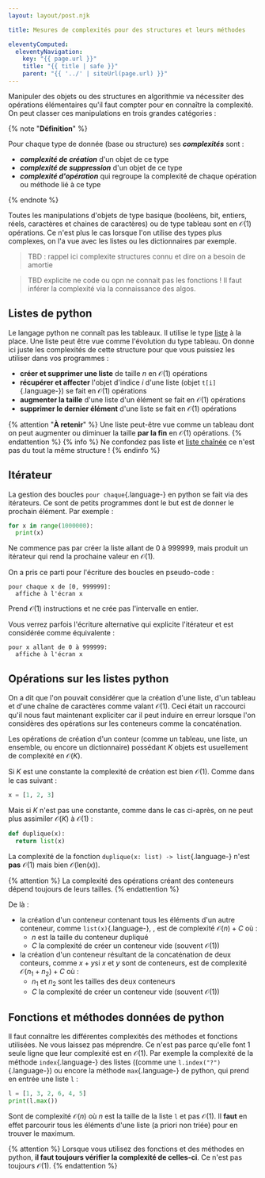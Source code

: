 ```yaml
---
layout: layout/post.njk

title: Mesures de complexités pour des structures et leurs méthodes

eleventyComputed:
  eleventyNavigation:
    key: "{{ page.url }}"
    title: "{{ title | safe }}"
    parent: "{{ '../' | siteUrl(page.url) }}"
---
```


Manipuler des objets ou des structures en algorithmie va nécessiter des opérations élémentaires qu'il faut compter pour en connaître la complexité. On peut classer ces manipulations en trois grandes catégories :

{% note "**Définition**" %}

Pour chaque type de donnée (base ou structure) ses **_complexités_** sont  :

- **_complexité de création_** d'un objet de ce type
- **_complexité de suppression_** d'un objet de ce type
- **_complexité d'opération_** qui regroupe la complexité de chaque opération ou méthode lié à ce type

{% endnote %}

Toutes les manipulations d'objets de type basique (booléens, bit, entiers, réels, caractères et chaines de caractères) ou de type tableau sont en $\mathcal{O}(1)$ opérations. Ce n'est plus le cas lorsque l'on utilise des types plus complexes, on l'a vue avec les listes ou les dictionnaires par exemple.

> TBD : rappel ici complexite structures connu et dire on a besoin de amortie

> TBD explicite ne code ou opn ne connait pas les fonctions ! Il faut inférer la complexité via la connaissance des algos.


## Listes de python

Le langage python ne connaît pas les tableaux. Il utilise le type [liste](https://docs.python.org/fr/3/tutorial/introduction.html#lists) à la place. Une liste peut être vue comme l'évolution du type tableau. On donne ici juste les complexités de cette structure pour que vous puissiez les utiliser dans vos programmes :

- **créer et supprimer une liste** de taille $n$ en $\mathcal{O}(1)$ opérations
- **récupérer et affecter** l'objet d'indice $i$ d'une liste (objet `t[i]`{.language-}) se fait en $\mathcal{O}(1)$ opérations
- **augmenter la taille** d'une liste d'un élément se fait en $\mathcal{O}(1)$ opérations
- **supprimer le dernier élément** d'une liste se fait en $\mathcal{O}(1)$ opérations

{% attention "**À retenir**" %}
Une liste peut-être vue comme un tableau dont on peut augmenter ou diminuer la taille **par la fin** en $\mathcal{O}(1)$ opérations.
{% endattention %}
{% info %}
Ne confondez pas liste et [liste chaînée](https://fr.wikipedia.org/wiki/Liste_cha%C3%AEn%C3%A9e) ce n'est pas du tout la même structure !
{% endinfo %}

## Itérateur

La gestion des boucles `pour chaque`{.language-} en python se fait via des itérateurs. Ce sont de petits programmes dont le but est de donner le prochain élément. Par exemple :

```python
for x in range(1000000):
  print(x)
```

Ne commence pas par créer la liste allant de 0 à 999999, mais produit un itérateur qui rend la prochaine valeur en $\mathcal{O}(1)$.

On a pris ce parti pour l'écriture des boucles en pseudo-code :

```pseudocode
pour chaque x de [0, 999999]:
  affiche à l'écran x
```

Prend $\mathcal{O}(1)$ instructions et ne crée pas l'intervalle en entier.

Vous verrez parfois l'écriture alternative qui explicite l'itérateur et est considérée comme équivalente :

```pseudocode
pour x allant de 0 à 999999:
  affiche à l'écran x
```

## Opérations sur les listes python

On a dit que l'on pouvait considérer que la création d'une liste, d'un tableau et d'une chaîne de caractères comme valant $\mathcal{O}(1)$. Ceci était un raccourci qu'il nous faut maintenant expliciter car il peut induire en erreur lorsque l'on considères des opérations sur les conteneurs comme la concaténation.

Les opérations de création d'un conteur (comme un tableau, une liste, un ensemble, ou encore un dictionnaire) possédant $K$ objets est usuellement de complexité en $\mathcal{O}(K)$.

Si $K$ est une constante la complexité de création est bien $\mathcal{O}(1)$. Comme dans le cas suivant :

```python
x = [1, 2, 3]
```

Mais si $K$ n'est pas une constante, comme dans le cas ci-après, on ne peut plus assimiler $\mathcal{O}(K)$ à $\mathcal{O}(1)$ :

```python
def duplique(x):
  return list(x)
```

La complexité de la fonction `duplique(x: list) -> list`{.language-} n'est **pas** $\mathcal{O}(1)$ mais bien $\mathcal{O}(\text{len}(x))$.

{% attention %}
La complexité des opérations créant des conteneurs dépend toujours de leurs tailles.
{% endattention %}

De là :

- la création d'un conteneur contenant tous les éléments d'un autre conteneur, comme `list(x)`{.language-}, , est de complexité $\mathcal{O}(n) + C$ où :
  - $n$ est la taille du conteneur dupliqué
  - $C$ la complexité de créer un conteneur vide (souvent $\mathcal{O}(1)$)
- la création d'un conteneur résultant de la concaténation de deux conteurs, comme $x + y$si $x$ et $y$ sont de conteneurs, est de complexité $\mathcal{O}(n_1 + n_2) + C$ où :
  - $n_1$ et $n_2$ sont les tailles des deux conteneurs
  - $C$ la complexité de créer un conteneur vide (souvent $\mathcal{O}(1)$)

## Fonctions et méthodes données de python

Il faut connaître les différentes complexités des méthodes et fonctions utilisées. Ne vous laissez pas méprendre. Ce n'est pas parce qu'elle font 1 seule ligne que leur complexité est en $\mathcal{O}(1)$. Par exemple la complexité de la méthode `index`{.language-} des listes ((comme une `l.index("?")`{.language-}) ou encore  la méthode `max`{.language-} de python, qui prend en entrée une liste `l` :

```python
l = [1, 3, 2, 6, 4, 5]
print(l.max())
```

Sont de complexité $\mathcal{O}(n)$  où $n$ est la taille de la liste `l` et pas $\mathcal{O}(1)$. Il **faut** en effet parcourir tous les éléments d'une liste (a priori non triée) pour en trouver le maximum.

{% attention %}
Lorsque vous utilisez des fonctions et des méthodes en python, **il faut toujours vérifier la complexité de celles-ci**. Ce n'est pas toujours $\mathcal{O}(1)$.
{% endattention %}
